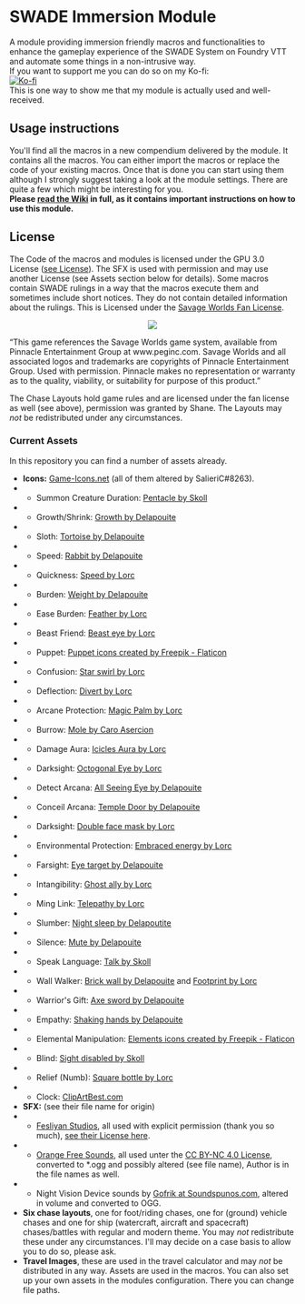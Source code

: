 # SWADE Immersion Module
A module providing immersion friendly macros and functionalities to enhance the gameplay experience of the SWADE System on Foundry VTT and automate some things in a non-intrusive way.  
If you want to support me you can do so on my Ko-fi:  
[![Ko-fi](https://www.ko-fi.com/img/githubbutton_sm.svg)](https://ko-fi.com/salieric)  
This is one way to show me that my module is actually used and well-received.  

## Usage instructions
You'll find all the macros in a new compendium delivered by the module. It contains all the macros. You can either import the macros or replace the code of your existing macros. Once that is done you can start using them although I strongly suggest taking a look at the module settings. There are quite a few which might be interesting for you.  
**Please [read the Wiki](https://github.com/SalieriC/SWADE-Immersive-Macros/wiki) in full, as it contains important instructions on how to use this module.**

## License
The Code of the macros and modules is licensed under the GPU 3.0 License ([see License](https://github.com/SalieriC/SWADE-Immersive-Macros/blob/main/LICENSE)).
The SFX is used with permission and may use another License (see Assets section below for details).
Some macros contain SWADE rulings in a way that the macros execute them and sometimes include short notices. They do not contain detailed information about the rulings. This is Licensed under the [Savage Worlds Fan License](https://www.peginc.com/licensing/).  
<p align="center"> <img src="https://peginc.com/wp-content/uploads/2019/01/SW_LOGO_FP_2018.png"> </p>  
“This game references the Savage Worlds game system, available from Pinnacle Entertainment Group at www.peginc.com. Savage Worlds and all associated logos and trademarks are copyrights of Pinnacle Entertainment Group. Used with permission. Pinnacle makes no representation or warranty as to the quality, viability, or suitability for purpose of this product.”  

The Chase Layouts hold game rules and are licensed under the fan license as well (see above), permission was granted by Shane. The Layouts may *not* be redistributed under any circumstances.

### Current Assets
In this repository you can find a number of assets already.  
- **Icons:** [Game-Icons.net](https://game-icons.net/) (all of them altered by SalieriC#8263).  
- - Summon Creature Duration: [Pentacle by Skoll](https://game-icons.net/1x1/skoll/pentacle.html)  
- - Growth/Shrink: [Growth by Delapouite](https://game-icons.net/1x1/delapouite/growth.html)  
- - Sloth: [Tortoise by Delapouite](https://game-icons.net/1x1/delapouite/tortoise.html)  
- - Speed: [Rabbit by Delapouite](https://game-icons.net/1x1/delapouite/rabbit.html)  
- - Quickness: [Speed by Lorc](https://game-icons.net/1x1/lorc/sprint.html)  
- - Burden: [Weight by Delapouite](https://game-icons.net/1x1/delapouite/weight.html)  
- - Ease Burden: [Feather by Lorc](https://game-icons.net/1x1/lorc/feather.html)  
- - Beast Friend: [Beast eye by Lorc](https://game-icons.net/1x1/lorc/beast-eye.html)  
- - Puppet: <a href="https://www.flaticon.com/free-icons/puppet" title="puppet icons">Puppet icons created by Freepik - Flaticon</a>  
- - Confusion: [Star swirl by Lorc](https://game-icons.net/1x1/lorc/star-swirl.html)  
- - Deflection: [Divert by Lorc](https://game-icons.net/1x1/lorc/divert.html)  
- - Arcane Protection: [Magic Palm by Lorc](https://game-icons.net/1x1/lorc/magic-palm.html)  
- - Burrow: [Mole by Caro Asercion](https://game-icons.net/1x1/caro-asercion/mole.html)  
- - Damage Aura: [Icicles Aura by Lorc](https://game-icons.net/1x1/lorc/icicles-aura.html)
- - Darksight: [Octogonal Eye by Lorc](https://game-icons.net/1x1/lorc/octogonal-eye.html)
- - Detect Arcana: [All Seeing Eye by Delapouite](https://game-icons.net/1x1/delapouite/all-seeing-eye.html)
- - Conceil Arcana: [Temple Door by Delapouite](https://game-icons.net/1x1/delapouite/temple-door.html)
- - Darksight: [Double face mask by Lorc](https://game-icons.net/1x1/lorc/double-face-mask.html)
- - Environmental Protection: [Embraced energy by Lorc](https://game-icons.net/1x1/lorc/embrassed-energy.html)
- - Farsight: [Eye target by Delapouite](https://game-icons.net/1x1/delapouite/eye-target.html)
- - Intangibility: [Ghost ally by Lorc](https://game-icons.net/1x1/lorc/ghost-ally.html)
- - Ming Link: [Telepathy by Lorc](https://game-icons.net/1x1/lorc/telepathy.html)
- - Slumber: [Night sleep by Delapoutite](https://game-icons.net/1x1/delapouite/night-sleep.html)
- - Silence: [Mute by Delapouite](https://game-icons.net/1x1/delapouite/mute.html)
- - Speak Language: [Talk by Skoll](https://game-icons.net/1x1/skoll/talk.html)
- - Wall Walker: [Brick wall by Delapouite](https://game-icons.net/1x1/delapouite/brick-wall.html) and [Footprint by Lorc](https://game-icons.net/1x1/lorc/footprint.html)
- - Warrior's Gift: [Axe sword by Delapouite](https://game-icons.net/1x1/delapouite/axe-sword.html)
- - Empathy: [Shaking hands by Delapouite](https://game-icons.net/1x1/delapouite/shaking-hands.html)
- - Elemental Manipulation: <a href="https://www.flaticon.com/free-icons/elements" title="elements icons">Elements icons created by Freepik - Flaticon</a>
- - Blind: [Sight disabled by Skoll](https://game-icons.net/1x1/skoll/sight-disabled.html)
- - Relief (Numb): [Square bottle by Lorc](https://game-icons.net/1x1/lorc/square-bottle.html)
- - Clock: [ClipArtBest.com](http://www.clipartbest.com/clipart-xcgKEEKei)
- **SFX:** (see their file name for origin)
- - [Fesliyan Studios](www.fesliyanstudios.com), all used with explicit permission (thank you so much), [see their License here](https://www.fesliyanstudios.com/policy).  
- - [Orange Free Sounds](https://orangefreesounds.com/), all used unter the [CC BY-NC 4.0 License](https://creativecommons.org/licenses/by-nc/4.0/), converted to *.ogg and possibly altered (see file name), Author is in the file names as well.  
- - Night Vision Device sounds by [Gofrik at Soundspunos.com](https://soundspunos.com/weapons/784-night-vision-device-sound-effects.html), altered in volume and converted to OGG.  
- **Six chase layouts**, one for foot/riding chases, one for (ground) vehicle chases and one for ship (watercraft, aircraft and spacecraft) chases/battles with regular and modern theme. You may *not* redistribute these under any circumstances. I'll may decide on a case basis to allow you to do so, please ask.  
- **Travel Images**, these are used in the travel calculator and may *not* be distributed in any way. 
Assets are used in the macros. You can also set up your own assets in the modules configuration. There you can change file paths.
